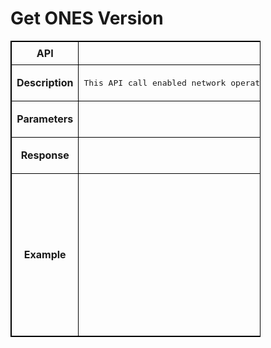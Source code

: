 # Get ONES Version

<!-- markdownlint-disable MD033 -->
<style>
  table {
    border-collapse: collapse;
    table-layout: fixed;
    width: 400px;
    border: 1px solid black;
  }
  th {
    border: 1px solid black;
  }

  td {
    border: 1px solid black;
    padding: 8px;
    text-align: center;
    vertical-align: middle;
    word-wrap: break-word;
  }
</style>

<table>
  <tr>
    <th>API</th>
    <td><b>getONESVersion
</b></td>
  </tr>
  <tr>
    <th>Description</th>
    <td><pre>This API call enabled network operators  to retrieve  the version of ONES Fabric manager application controller and ONES fabric manager application agent which are running as container services on sonic enabled fabric devices .</pre>
    </td>
  </tr>
  <tr>
    <th>Parameters</th>
    <td><pre>Input Parameters: device ip address - List of Devices IP whose Version numbers needs to be retrieved >
</pre>
    </td>
  </tr>
  <tr>
    <th>Response</th>
    <td><pre>Returns the current running  version of  ONES applications both controller and agent 
</pre> </td>
  </tr>
  <tr>
    <th>Example</th>
    <td><pre>POST /getONESVersion HTTP/1.1
Content-Type: application/json; charset=utf-8
Host: 10.1.1.8:8787
Connection: close
User-Agent: Paw/3.4.0 (Macintosh; OS X/12.3.0) GCDHTTPRequest
Content-Length: 61


["10.x.x.79"]


[
  {
    "Version": "v1.3.16/1.3.25",
    "IP": "10.x.x.61"
  }
]


</pre>
    </td>
  </tr>
</table>
